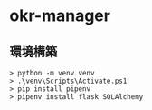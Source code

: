 # okr-manager

## 環境構築

```
> python -m venv venv
> .\venv\Scripts\Activate.ps1
> pip install pipenv
> pipenv install flask SQLAlchemy
```
